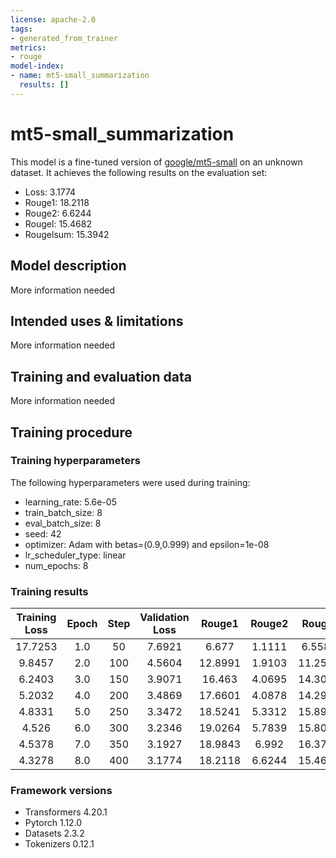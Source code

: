 ```yaml
---
license: apache-2.0
tags:
- generated_from_trainer
metrics:
- rouge
model-index:
- name: mt5-small_summarization
  results: []
---
```


<!-- This model card has been generated automatically according to the information the Trainer had access to. You
should probably proofread and complete it, then remove this comment. -->

# mt5-small_summarization

This model is a fine-tuned version of [google/mt5-small](https://huggingface.co/google/mt5-small) on an unknown dataset.
It achieves the following results on the evaluation set:
- Loss: 3.1774
- Rouge1: 18.2118
- Rouge2: 6.6244
- Rougel: 15.4682
- Rougelsum: 15.3942

## Model description

More information needed

## Intended uses & limitations

More information needed

## Training and evaluation data

More information needed

## Training procedure

### Training hyperparameters

The following hyperparameters were used during training:
- learning_rate: 5.6e-05
- train_batch_size: 8
- eval_batch_size: 8
- seed: 42
- optimizer: Adam with betas=(0.9,0.999) and epsilon=1e-08
- lr_scheduler_type: linear
- num_epochs: 8

### Training results

| Training Loss | Epoch | Step | Validation Loss | Rouge1  | Rouge2 | Rougel  | Rougelsum |
|:-------------:|:-----:|:----:|:---------------:|:-------:|:------:|:-------:|:---------:|
| 17.7253       | 1.0   | 50   | 7.6921          | 6.677   | 1.1111 | 6.5586  | 6.6861    |
| 9.8457        | 2.0   | 100  | 4.5604          | 12.8991 | 1.9103 | 11.2559 | 10.9036   |
| 6.2403        | 3.0   | 150  | 3.9071          | 16.463  | 4.0695 | 14.3098 | 14.4065   |
| 5.2032        | 4.0   | 200  | 3.4869          | 17.6601 | 4.0878 | 14.2931 | 14.2743   |
| 4.8331        | 5.0   | 250  | 3.3472          | 18.5241 | 5.3312 | 15.8993 | 16.0559   |
| 4.526         | 6.0   | 300  | 3.2346          | 19.0264 | 5.7839 | 15.8013 | 16.1208   |
| 4.5378        | 7.0   | 350  | 3.1927          | 18.9843 | 6.992  | 16.3787 | 16.3574   |
| 4.3278        | 8.0   | 400  | 3.1774          | 18.2118 | 6.6244 | 15.4682 | 15.3942   |


### Framework versions

- Transformers 4.20.1
- Pytorch 1.12.0
- Datasets 2.3.2
- Tokenizers 0.12.1
